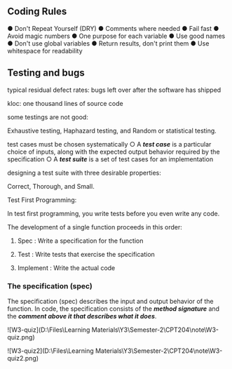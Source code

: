 ## Coding Rules

● Don't Repeat Yourself (DRY)
● Comments where needed
● Fail fast
● Avoid magic numbers
● One purpose for each variable
● Use good names
● Don't use global variables
● Return results, don't print them
● Use whitespace for readability

## Testing and bugs

typical residual defect rates: bugs left over after the software has shipped

kloc: one thousand lines of source code



some testings are not good:

Exhaustive testing, Haphazard testing, and Random or statistical testing.



test cases must be chosen systematically
○ A ***test case*** is a particular choice of inputs, along with the expected output behavior required by the specification
○ A ***test suite*** is a set of test cases for an implementation



designing a test suite with three desirable properties:

Correct, Thorough, and Small.



Test First Programming: 

In test first programming, you write tests before you even write any code.

The development of a single function proceeds in this order:

1. Spec : Write a specification for the function

2. Test : Write tests that exercise the specification

3. Implement : Write the actual code



### The specification (spec)
The specification (spec) describes the input and output behavior of the function.
In code, the specification consists of the ***method signature*** and the ***comment above it that describes what it does***.



![W3-quiz](D:\Files\Learning Materials\Y3\Semester-2\CPT204\note\W3-quiz.png)

![W3-quiz2](D:\Files\Learning Materials\Y3\Semester-2\CPT204\note\W3-quiz2.png)
